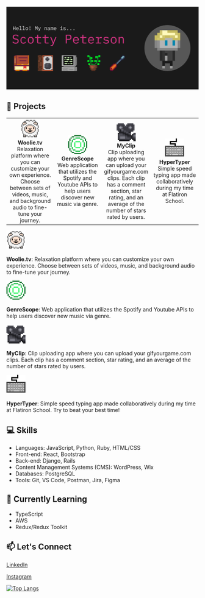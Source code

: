 [![MasterHead](./imgs/banner.png)](https://www.scottypeterson.net/)

## 🚀 Projects

<table style="width: 100%;">
  <tr>
    <td style="text-align: center; width: 25%;">
      <a href="https://woolie.tv">
        <img src="./imgs/Woolie.gif" alt="Woolie GIF" width="50">
      </a>
        <br><strong>Woolie.tv</strong><br>
        Relaxation platform where you can customize your own experience. Choose between sets of videos, music, and background audio to fine-tune your journey.
    </td>
    <td style="text-align: center; width: 25%;">
      <a href="https://github.com/Scottsdaaale/GenreScope">
        <img src="./imgs/GenreScope.gif" alt="GenreScope GIF" width="50">
      </a>
        <br><strong>GenreScope</strong><br>
        Web application that utilizes the Spotify and Youtube APIs to help users discover new music via genre.
    </td>
    <td style="text-align: center; width: 25%;">
      <a href="https://github.com/Scottsdaaale/MyClip">
        <img src="./imgs/MyClip.gif" alt="MyClip GIF" width="50">
      </a>
        <br><strong>MyClip</strong><br>
        Clip uploading app where you can upload your gifyourgame.com clips. Each clip has a comment section, star rating, and an average of the number of stars rated by users.
    </td>
    <td style="text-align: center; width: 25%;">
      <a href="https://github.com/Scottsdaaale/HyperTyper">
        <img src="./imgs/HyperTyper.gif" alt="HyperTyper GIF" width="50">
      </a>
        <br><strong>HyperTyper</strong><br>
        Simple speed typing app made collaboratively during my time at Flatiron School.
    </td>
  </tr>
</table>

<a href="https://woolie.tv">
  <img src="./imgs/Woolie.gif" alt="Woolie GIF" width="50">
</a>

**Woolie.tv**: Relaxation platform where you can customize your own experience. Choose between sets of videos, music, and background audio to fine-tune your journey.

<a href="https://github.com/Scottsdaaale/GenreScope">
  <img src="./imgs/GenreScope.gif" alt="GenreScope GIF" width="50">
</a>

**GenreScope**: Web application that utilizes the Spotify and Youtube APIs to help users discover new music via genre.

<a href="https://github.com/Scottsdaaale/MyClip">
  <img src="./imgs/MyClip.gif" alt="MyClip GIF" width="50">
</a>

**MyClip**: Clip uploading app where you can upload your gifyourgame.com clips. Each clip has a comment section, star rating, and an average of the number of stars rated by users.

<a href="https://github.com/Scottsdaaale/HyperTyper">
  <img src="./imgs/HyperTyper.gif" alt="HyperTyper GIF" width="50">
</a>

**HyperTyper**: Simple speed typing app made collaboratively during my time at Flatiron School. Try to beat your best time!

## 💻 Skills

- Languages: JavaScript, Python, Ruby, HTML/CSS
- Front-end: React, Bootstrap
- Back-end: Django, Rails
- Content Management Systems (CMS): WordPress, Wix
- Databases: PostgreSQL
- Tools: Git, VS Code, Postman, Jira, Figma

## 🌱 Currently Learning

- TypeScript
- AWS
- Redux/Redux Toolkit

## 📫 Let's Connect

[LinkedIn](https://www.linkedin.com/in/scotty-peterson/)

[Instagram](https://www.instagram.com/scottsdaaale)

[![Top Langs](https://github-readme-stats.vercel.app/api/top-langs/?username=scottsdaaale)](https://github.com/anuraghazra/github-readme-stats)
